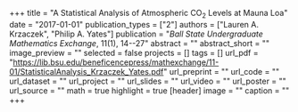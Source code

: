 +++
title = "A Statistical Analysis of Atmospheric CO$_{2}$ Levels at Mauna Loa"
date = "2017-01-01"
publication_types = ["2"]
authors = ["Lauren A. Krzaczek", "Philip A. Yates"]
publication = "_Ball State Undergraduate Mathematics Exchange_, 11(1), 14--27"
abstract = ""
abstract_short = ""
image_preview = ""
selected = false
projects = []
tags = []
url_pdf = "https://lib.bsu.edu/beneficencepress/mathexchange/11-01/StatisticalAnalysis_Krzaczek_Yates.pdf"
url_preprint = ""
url_code = ""
url_dataset = ""
url_project = ""
url_slides = ""
url_video = ""
url_poster = ""
url_source = ""
math = true
highlight = true
[header]
image = ""
caption = ""
+++
